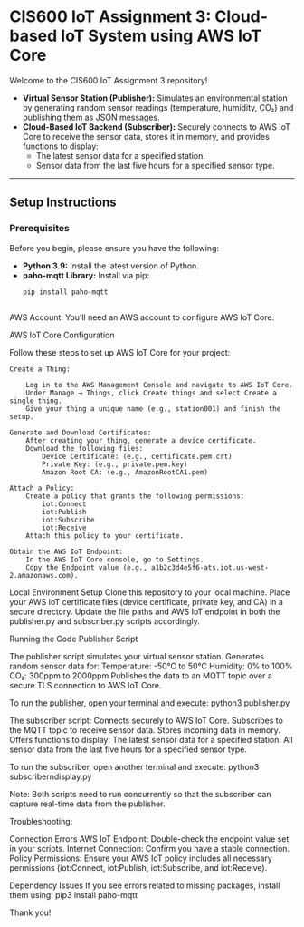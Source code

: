 # CIS600 IoT Assignment 3: Cloud-based IoT System using AWS IoT Core

Welcome to the CIS600 IoT Assignment 3 repository!

- **Virtual Sensor Station (Publisher):** Simulates an environmental station by generating random sensor readings (temperature, humidity, CO₂) and publishing them as JSON messages.
- **Cloud-Based IoT Backend (Subscriber):** Securely connects to AWS IoT Core to receive the sensor data, stores it in memory, and provides functions to display:
  - The latest sensor data for a specified station.
  - Sensor data from the last five hours for a specified sensor type.

---

## Setup Instructions

### Prerequisites
Before you begin, please ensure you have the following:
- **Python 3.9:** Install the latest version of Python.
- **paho-mqtt Library:** Install via pip:
  ```bash
  pip install paho-mqtt
   
AWS Account: You’ll need an AWS account to configure AWS IoT Core.

AWS IoT Core Configuration

Follow these steps to set up AWS IoT Core for your project:

    Create a Thing:

        Log in to the AWS Management Console and navigate to AWS IoT Core.
        Under Manage → Things, click Create things and select Create a single thing.
        Give your thing a unique name (e.g., station001) and finish the setup.

    Generate and Download Certificates:
        After creating your thing, generate a device certificate.
        Download the following files:
            Device Certificate: (e.g., certificate.pem.crt)
            Private Key: (e.g., private.pem.key)
            Amazon Root CA: (e.g., AmazonRootCA1.pem)

    Attach a Policy:
        Create a policy that grants the following permissions:
            iot:Connect
            iot:Publish
            iot:Subscribe
            iot:Receive
        Attach this policy to your certificate.

    Obtain the AWS IoT Endpoint:
        In the AWS IoT Core console, go to Settings.
        Copy the Endpoint value (e.g., a1b2c3d4e5f6-ats.iot.us-west-2.amazonaws.com).

Local Environment Setup
    Clone this repository to your local machine.
    Place your AWS IoT certificate files (device certificate, private key, and CA) in a secure directory.
    Update the file paths and AWS IoT endpoint in both the publisher.py and subscriber.py scripts accordingly.

Running the Code
Publisher Script

The publisher script simulates your virtual sensor station.
    Generates random sensor data for:
        Temperature: -50°C to 50°C
        Humidity: 0% to 100%
        CO₂: 300ppm to 2000ppm
    Publishes the data to an MQTT topic over a secure TLS connection to AWS IoT Core.

To run the publisher, open your terminal and execute:
python3 publisher.py

The subscriber script:
    Connects securely to AWS IoT Core.
    Subscribes to the MQTT topic to receive sensor data.
    Stores incoming data in memory.
    Offers functions to display:
        The latest sensor data for a specified station.
        All sensor data from the last five hours for a specified sensor type.

To run the subscriber, open another terminal and execute:
python3 subscriberndisplay.py

Note: Both scripts need to run concurrently so that the subscriber can capture real-time data from the publisher.

Troubleshooting:

Connection Errors
    AWS IoT Endpoint: Double-check the endpoint value set in your scripts.
    Internet Connection: Confirm you have a stable connection.
    Policy Permissions: Ensure your AWS IoT policy includes all necessary permissions (iot:Connect, iot:Publish, iot:Subscribe, and iot:Receive).

Dependency Issues
    If you see errors related to missing packages, install them using:
    pip3 install paho-mqtt

Thank you!

